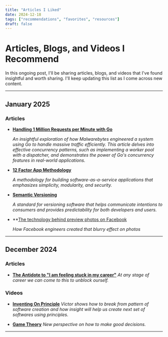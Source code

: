 ```yaml
---
title: "Articles I Liked"
date: 2024-12-18
tags: ["recommendations", "favorites", "resources"]
draft: false
---
```


# Articles, Blogs, and Videos I Recommend

In this ongoing post, I'll be sharing articles, blogs, and videos that I've found insightful and worth sharing. I'll keep updating this list as I come across new content.

---

## January 2025

### Articles

- **[Handling 1 Million Requests per Minute with Go](http://marcio.io/2015/07/handling-1-million-requests-per-minute-with-golang/)**

  *An insightful exploration of how Malwarebytes engineered a system using Go to handle massive traffic efficiently. This article delves into effective concurrency patterns, such as implementing a worker pool with a dispatcher, and demonstrates the power of Go's concurrency features in real-world applications.*

- **[12 Factor App Methodology](https://12factor.net/)**

  *A methodology for building software-as-a-service applications that emphasizes simplicity, modularity, and security.*

- **[Semantic Versioning](https://semver.org/)**

  *A standard for versioning software that helps communicate intentions to consumers and provides predictability for both developers and users.*

- **[The technology behind preview photos on Facebook](https://engineering.fb.com/2015/08/06/android/the-technology-behind-preview-photos/)

  *How Facebook engineers created that blurry effect on photos*

---

## December 2024

### Articles

- **[The Antidote to "I am feeling stuck in my career"](https://com.queries.fun/p/the-antidote-to-i-am-feeling-stuck)**
  *At any stage of career we can come to this to unblock ourself.*

### Videos

- **[Inventing On Principle](https://youtu.be/PUv66718DII?si=6E-A1fxU3iGfq2bq)**
  *Victor shows how to break from pattern of software creation and how insight will help us create next set of softwares using principles.*

- **[Game Theory](https://www.youtube.com/watch?v=M3oWYHYoBvk)**
  *New perspective on how to make good decisions.*

---

